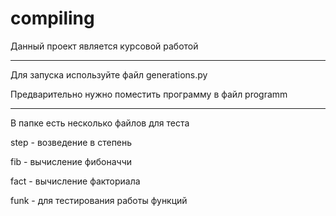 # compiling
Данный проект является курсовой работой

-----------------------------------------

Для запуска используйте файл generations.py

Предварительно нужно поместить программу в файл programm

-----------------------------------------

В папке есть несколько файлов для теста

step - возведение в степень

fib - вычисление фибоначчи

fact - вычисление факториала

funk - для тестирования работы функций
